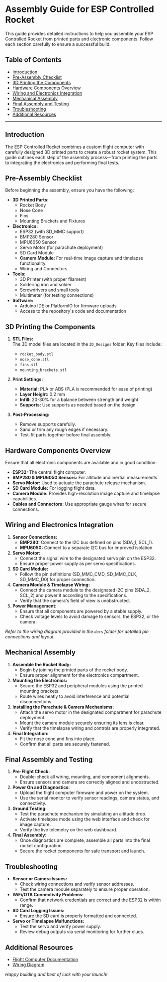 # Assembly Guide for ESP Controlled Rocket

This guide provides detailed instructions to help you assemble your ESP Controlled Rocket from printed parts and electronic components. Follow each section carefully to ensure a successful build.

## Table of Contents

- [Introduction](#introduction)
- [Pre-Assembly Checklist](#pre-assembly-checklist)
- [3D Printing the Components](#3d-printing-the-components)
- [Hardware Components Overview](#hardware-components-overview)
- [Wiring and Electronics Integration](#wiring-and-electronics-integration)
- [Mechanical Assembly](#mechanical-assembly)
- [Final Assembly and Testing](#final-assembly-and-testing)
- [Troubleshooting](#troubleshooting)
- [Additional Resources](#additional-resources)

---

## Introduction

The ESP Controlled Rocket combines a custom flight computer with carefully designed 3D printed parts to create a robust rocket system. This guide outlines each step of the assembly process—from printing the parts to integrating the electronics and performing final tests.

## Pre-Assembly Checklist

Before beginning the assembly, ensure you have the following:

- **3D Printed Parts:**
  - Rocket Body
  - Nose Cone
  - Fins
  - Mounting Brackets and Fixtures
- **Electronics:**
  - ESP32 (with SD_MMC support)
  - BMP280 Sensor
  - MPU6050 Sensor
  - Servo Motor (for parachute deployment)
  - SD Card Module
  - **Camera Module:** For real-time image capture and timelapse functionality.
  - Wiring and Connectors
- **Tools:**
  - 3D Printer (with proper filament)
  - Soldering iron and solder
  - Screwdrivers and small tools
  - Multimeter (for testing connections)
- **Software:**
  - Arduino IDE or PlatformIO for firmware uploads
  - Access to the repository's code and documentation

## 3D Printing the Components

1. **STL Files:**  
   The 3D model files are located in the `3D_Designs` folder. Key files include:
   - `rocket_body.stl`
   - `nose_cone.stl`
   - `fins.stl`
   - `mounting_brackets.stl`

2. **Print Settings:**  
   - **Material:** PLA or ABS (PLA is recommended for ease of printing)
   - **Layer Height:** 0.2 mm
   - **Infill:** 20-30% for a balance between strength and weight
   - **Supports:** Use supports as needed based on the design

3. **Post-Processing:**  
   - Remove supports carefully.
   - Sand or trim any rough edges if necessary.
   - Test-fit parts together before final assembly.

## Hardware Components Overview

Ensure that all electronic components are available and in good condition:
- **ESP32:** The central flight computer.
- **BMP280 & MPU6050 Sensors:** For altitude and inertial measurements.
- **Servo Motor:** Used to actuate the parachute release mechanism.
- **SD Card Module:** For logging flight data.
- **Camera Module:** Provides high-resolution image capture and timelapse capabilities.
- **Cables and Connectors:** Use appropriate gauge wires for secure connections.

## Wiring and Electronics Integration

1. **Sensor Connections:**
   - **BMP280:** Connect to the I2C bus defined on pins (SDA_1, SCL_1).
   - **MPU6050:** Connect to a separate I2C bus for improved isolation.
2. **Servo Motor:**
   - Connect the signal wire to the designated servo pin on the ESP32.
   - Ensure proper power supply as per servo specifications.
3. **SD Card Module:**
   - Follow the pin definitions (SD_MMC_CMD, SD_MMC_CLK, SD_MMC_D0) for proper connection.
4. **Camera Module & Timelapse Wiring:**
   - Connect the camera module to the designated I2C pins (SDA_2, SCL_2) and power it according to the specifications.
   - Verify that the camera's field of view is unobstructed.
5. **Power Management:**
   - Ensure that all components are powered by a stable supply.
   - Check voltage levels to avoid damage to sensors, the ESP32, or the camera.

*Refer to the wiring diagram provided in the `docs` folder for detailed pin connections and layout.*

## Mechanical Assembly

1. **Assemble the Rocket Body:**
   - Begin by joining the printed parts of the rocket body.
   - Ensure proper alignment for the electronics compartment.
2. **Mounting the Electronics:**
   - Secure the ESP32 and peripheral modules using the printed mounting brackets.
   - Route wires neatly to avoid interference and potential disconnections.
3. **Installing the Parachute & Camera Mechanisms:**
   - Attach the servo motor in the designated compartment for parachute deployment.
   - Mount the camera module securely ensuring its lens is clear.
   - Verify that the timelapse wiring and controls are properly integrated.
4. **Final Integration:**
   - Fit the nose cone and fins into place.
   - Confirm that all parts are securely fastened.

## Final Assembly and Testing

1. **Pre-Flight Check:**
   - Double-check all wiring, mounting, and component alignments.
   - Ensure sensors and camera are correctly aligned and unobstructed.
2. **Power On and Diagnostics:**
   - Upload the flight computer firmware and power on the system.
   - Use the serial monitor to verify sensor readings, camera status, and connectivity.
3. **Ground Testing:**
   - Test the parachute mechanism by simulating an altitude drop.
   - Activate timelapse mode using the web interface and check for image capture.
   - Verify the live telemetry on the web dashboard.
4. **Final Assembly:**
   - Once diagnostics are complete, assemble all parts into the final rocket configuration.
   - Secure the rocket components for safe transport and launch.

## Troubleshooting

- **Sensor or Camera Issues:**  
  - Check wiring connections and verify sensor addresses.
  - Test the camera module separately to ensure proper operation.
- **WiFi/OTA Connectivity Problems:**  
  - Confirm that network credentials are correct and the ESP32 is within range.
- **SD Card Logging Issues:**  
  - Ensure the SD card is properly formatted and connected.
- **Servo or Timelapse Malfunctions:**  
  - Test the servo and verify power supply.
  - Review debug outputs via serial monitoring for further clues.

## Additional Resources

- [Flight Computer Documentation](flight_computer.md)
- [Wiring Diagram](wiring_diagram.md)

*Happy building and best of luck with your launch!*
